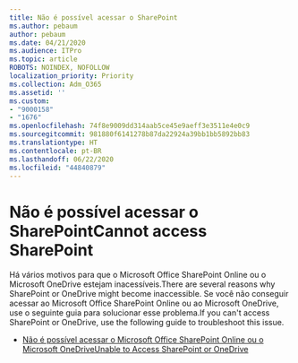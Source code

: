 ```yaml
---
title: Não é possível acessar o SharePoint
ms.author: pebaum
author: pebaum
ms.date: 04/21/2020
ms.audience: ITPro
ms.topic: article
ROBOTS: NOINDEX, NOFOLLOW
localization_priority: Priority
ms.collection: Adm_O365
ms.assetid: ''
ms.custom:
- "9000158"
- "1676"
ms.openlocfilehash: 74f8e9009dd314aab5ce45e9aeff3e3511e4e0c9
ms.sourcegitcommit: 981880f6141278b87da22924a39bb1bb5892bb83
ms.translationtype: HT
ms.contentlocale: pt-BR
ms.lasthandoff: 06/22/2020
ms.locfileid: "44840879"
---
```

# <a name="cannot-access-sharepoint"></a><span data-ttu-id="d6145-102">Não é possível acessar o SharePoint</span><span class="sxs-lookup"><span data-stu-id="d6145-102">Cannot access SharePoint</span></span>

<span data-ttu-id="d6145-103">Há vários motivos para que o Microsoft Office SharePoint Online ou o Microsoft OneDrive estejam inacessíveis.</span><span class="sxs-lookup"><span data-stu-id="d6145-103">There are several reasons why SharePoint or OneDrive might become inaccessible.</span></span> <span data-ttu-id="d6145-104">Se você não conseguir acessar ao Microsoft Office SharePoint Online ou ao Microsoft OneDrive, use o seguinte guia para solucionar esse problema.</span><span class="sxs-lookup"><span data-stu-id="d6145-104">If you can't access SharePoint or OneDrive, use the following guide to troubleshoot this issue.</span></span>

- [<span data-ttu-id="d6145-105">Não é possível acessar o Microsoft Office SharePoint Online ou o Microsoft OneDrive</span><span class="sxs-lookup"><span data-stu-id="d6145-105">Unable to Access SharePoint or OneDrive</span></span>](https://docs.microsoft.com/sharepoint/troubleshoot/sharing-and-permissions/sharepoint-online-inaccessible)
